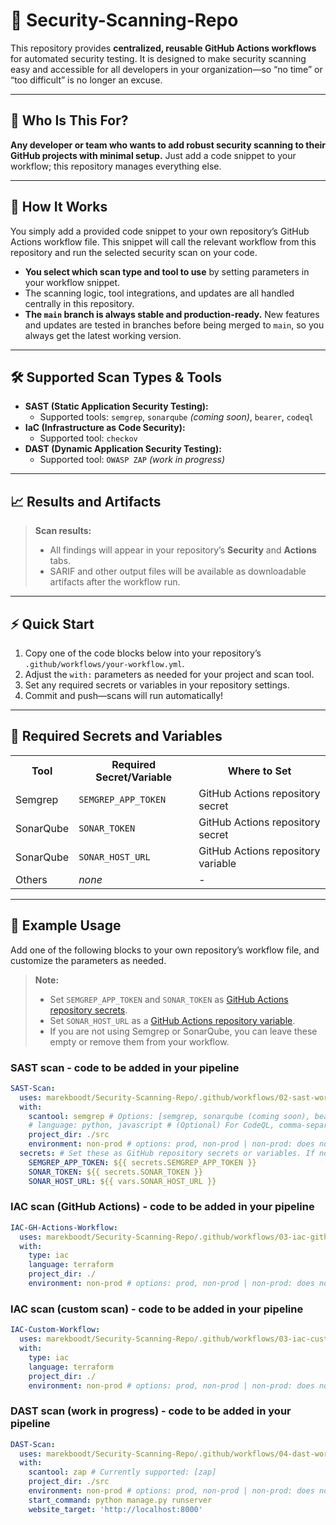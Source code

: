 # 🔐 Security-Scanning-Repo

This repository provides **centralized, reusable GitHub Actions workflows** for automated security testing.
It is designed to make security scanning easy and accessible for all developers in your organization—so “no time” or “too difficult” is no longer an excuse.

---

## 👤 Who Is This For?

**Any developer or team who wants to add robust security scanning to their GitHub projects with minimal setup.**
Just add a code snippet to your workflow; this repository manages everything else.

---

## 🚀 How It Works

You simply add a provided code snippet to your own repository’s GitHub Actions workflow file.
This snippet will call the relevant workflow from this repository and run the selected security scan on your code.

- **You select which scan type and tool to use** by setting parameters in your workflow snippet.
- The scanning logic, tool integrations, and updates are all handled centrally in this repository.
- **The `main` branch is always stable and production-ready.** New features and updates are tested in branches before being merged to `main`, so you always get the latest working version.

---

## 🛠️ Supported Scan Types & Tools

- **SAST (Static Application Security Testing):**
  - Supported tools: `semgrep`, `sonarqube` *(coming soon)*, `bearer`, `codeql`
- **IaC (Infrastructure as Code Security):**
  - Supported tool: `checkov`
- **DAST (Dynamic Application Security Testing):**
  - Supported tool: `OWASP ZAP` *(work in progress)*

---

## 📈 Results and Artifacts

> **Scan results:**  
> - All findings will appear in your repository’s **Security** and **Actions** tabs.  
> - SARIF and other output files will be available as downloadable artifacts after the workflow run.

---

## ⚡ Quick Start

1. Copy one of the code blocks below into your repository’s `.github/workflows/your-workflow.yml`.
2. Adjust the `with:` parameters as needed for your project and scan tool.
3. Set any required secrets or variables in your repository settings.
4. Commit and push—scans will run automatically!

---

## 🔑 Required Secrets and Variables

<table>
  <tr>
    <th>Tool</th>
    <th>Required Secret/Variable</th>
    <th>Where to Set</th>
  </tr>
  <tr>
    <td>Semgrep</td>
    <td><code>SEMGREP_APP_TOKEN</code></td>
    <td>GitHub Actions repository secret</td>
  </tr>
  <tr>
    <td>SonarQube</td>
    <td><code>SONAR_TOKEN</code></td>
    <td>GitHub Actions repository secret</td>
  </tr>
  <tr>
    <td>SonarQube</td>
    <td><code>SONAR_HOST_URL</code></td>
    <td>GitHub Actions repository variable</td>
  </tr>
  <tr>
    <td>Others</td>
    <td><em>none</em></td>
    <td>-</td>
  </tr>
</table>

---

## 🧩 Example Usage

Add one of the following blocks to your own repository’s workflow file, and customize the parameters as needed.

> **Note:**  
> - Set `SEMGREP_APP_TOKEN` and `SONAR_TOKEN` as [GitHub Actions repository secrets](https://docs.github.com/en/actions/security-guides/encrypted-secrets).  
> - Set `SONAR_HOST_URL` as a [GitHub Actions repository variable](https://docs.github.com/en/actions/learn-github-actions/variables).  
> - If you are not using Semgrep or SonarQube, you can leave these empty or remove them from your workflow.

### SAST scan - code to be added in your pipeline
```yaml
SAST-Scan:
  uses: marekboodt/Security-Scanning-Repo/.github/workflows/02-sast-workflow.yml@main
  with:
    scantool: semgrep # Options: [semgrep, sonarqube (coming soon), bearer, codeql]
    # language: python, javascript # (Optional) For CodeQL, comma-separated list
    project_dir: ./src
    environment: non-prod # options: prod, non-prod | non-prod: does not block pipeline on findings (continue-on-error); prod: blocks pipeline if findings are found
  secrets: # Set these as GitHub repository secrets or variables. If not using Semgrep or SonarQube, these can be left empty.
    SEMGREP_APP_TOKEN: ${{ secrets.SEMGREP_APP_TOKEN }}
    SONAR_TOKEN: ${{ secrets.SONAR_TOKEN }}
    SONAR_HOST_URL: ${{ vars.SONAR_HOST_URL }}
```

### IAC scan (GitHub Actions) - code to be added in your pipeline
```yaml
IAC-GH-Actions-Workflow:
  uses: marekboodt/Security-Scanning-Repo/.github/workflows/03-iac-github-action-workflow.yml@main
  with:
    type: iac
    language: terraform
    project_dir: ./
    environment: non-prod # options: prod, non-prod | non-prod: does not block pipeline on findings (continue-on-error); prod: blocks pipeline if findings are found
```

### IAC scan (custom scan) - code to be added in your pipeline
```yaml
IAC-Custom-Workflow:
  uses: marekboodt/Security-Scanning-Repo/.github/workflows/03-iac-custom-workflow.yml@main
  with:
    type: iac
    language: terraform
    project_dir: ./
    environment: non-prod # options: prod, non-prod | non-prod: does not block pipeline on findings (continue-on-error); prod: blocks pipeline if findings are found
```

### DAST scan (work in progress) - code to be added in your pipeline
```yaml
DAST-Scan:
  uses: marekboodt/Security-Scanning-Repo/.github/workflows/04-dast-workflow.yml@main
  with:
    scantool: zap # Currently supported: [zap]
    project_dir: ./src
    environment: non-prod # options: prod, non-prod | non-prod: does not block pipeline on findings (continue-on-error); prod: blocks pipeline if findings are found
    start_command: python manage.py runserver
    website_target: 'http://localhost:8000'